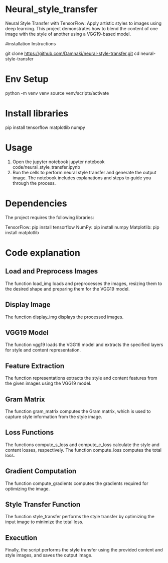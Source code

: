 # Neural_style_transfer
Neural Style Transfer with TensorFlow: Apply artistic styles to images using deep learning. This project demonstrates how to blend the content of one image with the style of another using a VGG19-based model.

#installation Instructions

git clone https://github.com/Damnaki/neural-style-transfer.git
cd neural-style-transfer

# Env Setup
python -m venv venv 
source venv/scripts/activate

# Install libraries
pip install tensorflow matplotlib numpy

# Usage
1. Open the jupyter notebook
   jupyter notebook code/neural_style_transfer.ipynb
2. Run the cells to perform neural style transfer and generate the output image. The notebook includes explanations and steps to guide you through the process.

# Dependencies
The project requires the following libraries:

TensorFlow: pip install tensorflow
NumPy: pip install numpy
Matplotlib: pip install matplotlib

# Code explanation
## Load and Preprocess Images
The function load_img loads and preprocesses the images, resizing them to the desired shape and preparing them for the VGG19 model.

## Display Image
The function display_img displays the processed images.

## VGG19 Model
The function vgg19 loads the VGG19 model and extracts the specified layers for style and content representation.

## Feature Extraction
The function representations extracts the style and content features from the given images using the VGG19 model.

## Gram Matrix
The function gram_matrix computes the Gram matrix, which is used to capture style information from the style image.

## Loss Functions
The functions compute_s_loss and compute_c_loss calculate the style and content losses, respectively. The function compute_loss computes the total loss.

## Gradient Computation
The function compute_gradients computes the gradients required for optimizing the image.

## Style Transfer Function
The function style_transfer performs the style transfer by optimizing the input image to minimize the total loss.

## Execution
Finally, the script performs the style transfer using the provided content and style images, and saves the output image.
